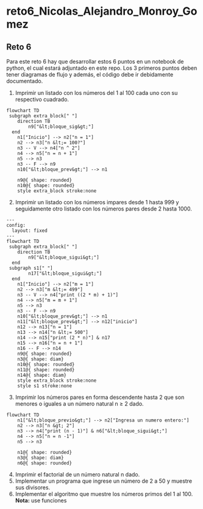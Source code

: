 # reto6_Nicolas_Alejandro_Monroy_Gomez

## Reto 6
Para este reto 6 hay que desarrollar estos 6 puntos en un notebook de python, el cual estará adjuntado en este repo. Los 3 primeros puntos deben tener diagramas de flujo y además, el código debe ir debidamente documentado.


1. Imprimir un listado con los números del 1 al 100 cada uno con su respectivo cuadrado.
``` mermaid
flowchart TD
 subgraph extra_block[" "]
    direction TB
        n9["&lt;bloque_sig&gt;"]
  end
    n1["Inicio"] --> n2["n = 1"]
    n2 --> n3["n &lt;= 100?"]
    n3 -- V --> n4["n ^ 2"]
    n4 --> n5["n = n + 1"]
    n5 --> n3
    n3 -- F --> n9
    n10["&lt;bloque_prev&gt;"] --> n1

    n9@{ shape: rounded}
    n10@{ shape: rounded}
    style extra_block stroke:none
```


2.  Imprimir un listado con los números impares desde 1 hasta 999 y seguidamente otro listado con los números pares desde 2 hasta 1000.
```mermaid
---
config:
  layout: fixed
---
flowchart TD
 subgraph extra_block[" "]
    direction TB
        n9["&lt;bloque_sigui&gt;"]
  end
 subgraph s1[" "]
        n17["&lt;bloque_sigui&gt;"]
  end
    n1["Inicio"] --> n2["m = 1"]
    n2 --> n3["m &lt;= 499"]
    n3 -- V --> n4["print ((2 * m) + 1)"]
    n4 --> n5["m = m + 1"]
    n5 --> n3
    n3 -- F --> n9
    n10["&lt;bloque_prev&gt;"] --> n1
    n11["&lt;bloque_prev&gt;"] --> n12["inicio"]
    n12 --> n13["n = 1"]
    n13 --> n14["n &lt;= 500"]
    n14 --> n15["print (2 * n)"] & n17
    n15 --> n16["n = n + 1"]
    n16 -- F --> n14
    n9@{ shape: rounded}
    n3@{ shape: diam}
    n10@{ shape: rounded}
    n11@{ shape: rounded}
    n14@{ shape: diam}
    style extra_block stroke:none
    style s1 stroke:none

```

3.  Imprimir los números pares en forma descendente hasta 2 que son menores o iguales a un número natural n ≥ 2 dado.
```mermaid
flowchart TD
    n1["&lt;bloque_previo&gt;"] --> n2["Ingresa un numero entero:"]
    n2 --> n3["n &gt; 2"]
    n3 --> n4["print (n - 1)"] & n6["&lt;bloque_sigui&gt;"]
    n4 --> n5["n = n -1"]
    n5 --> n3

    n1@{ shape: rounded}
    n3@{ shape: diam}
    n6@{ shape: rounded}

```
4. Imprimir el factorial de un número natural n dado.
5. Implementar un programa que ingrese un número de 2 a 50 y muestre sus divisores.
6. Implementar el algoritmo que muestre los números primos del 1 al 100. **Nota:** use funciones
